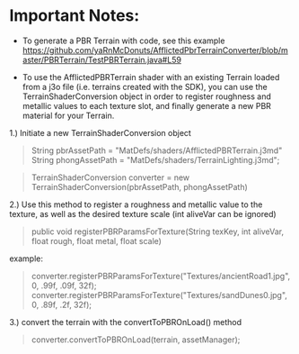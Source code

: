 # Important Notes:

- To generate a PBR Terrain with code, see this example
https://github.com/yaRnMcDonuts/AfflictedPbrTerrainConverter/blob/master/PBRTerrain/TestPBRTerrain.java#L59


- To use the AfflictedPBRTerrain shader with an existing Terrain loaded from a j3o file (i.e. terrains created with the SDK), you can use the TerrainShaderConversion object in order to register roughness and metallic values to each texture slot, and finally generate a new PBR material for your Terrain.


1.) Initiate a new TerrainShaderConversion object
   >String pbrAssetPath = "MatDefs/shaders/AfflictedPBRTerrain.j3md" 
   >String phongAssetPath = "MatDefs/shaders/TerrainLighting.j3md";
   
   
   >TerrainShaderConversion converter = new TerrainShaderConversion(pbrAssetPath, phongAssetPath)


2.) Use this method to register a roughness and metallic value to the texture, as well as the desired texture scale
   (int aliveVar can be ignored)
   > public void registerPBRParamsForTexture(String texKey, int aliveVar, float rough, float metal, float scale)
 
 example:
   > converter.registerPBRParamsForTexture("Textures/ancientRoad1.jpg", 0, .99f, .09f, 32f);
   > converter.registerPBRParamsForTexture("Textures/sandDunes0.jpg", 0, .89f, .2f, 32f);
 
3.) convert the terrain with the convertToPBROnLoad() method

   >converter.convertToPBROnLoad(terrain, assetManager);


 
